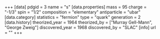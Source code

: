+++
[data]
  pdgid = 3
  name = "s"
  [data.properties]
    mass = 95
    charge = "-1/3"
    spin = "1/2"
    composition = "elementary"
    antiparticle = "ubar"
  [data.category]
    statistics = "fermion"
    type = "quark"
    generation = 2
  [data.history]
    theorized_year = 1964
    theorized_by = 	["Murray Gell-Mann", "George Zweig"]
    discovered_year = 1968
    discovered_by = "SLAC"
  [info]
    url = ""
+++
